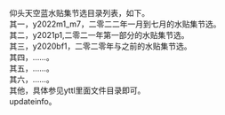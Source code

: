 仰头天空蓝水贴集节选目录列表，如下。  
其一，y2022m1_m7，二零二二年一月到七月的水贴集节选。     
其二，y2021p1,二零二一年第一部分的水贴集节选。  
其三，y2020bf1，二零二零年与之前的水贴集节选。   
其四，……。       
其五，……。   
其六，……。    
其他，具体参见yttl里面文件目录即可。  
updateinfo。
